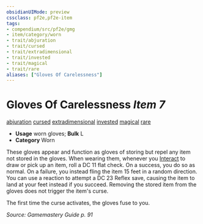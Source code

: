 ```yaml
---
obsidianUIMode: preview
cssclass: pf2e,pf2e-item
tags:
- compendium/src/pf2e/gmg
- item/category/worn
- trait/abjuration
- trait/cursed
- trait/extradimensional
- trait/invested
- trait/magical
- trait/rare
aliases: ["Gloves Of Carelessness"]
---
```

# Gloves Of Carelessness *Item 7*  
[abjuration](../../../Rules/traits/abjuration.md)  [cursed](../../../Rules/traits/cursed-gmg.md)  [extradimensional](../../../Rules/traits/extradimensional.md)  [invested](../../../Rules/traits/invested.md)  [magical](../../../Rules/traits/magical.md)  [rare](../../../Rules/traits/rare.md)  

- **Usage** worn gloves; **Bulk** L
- **Category** Worn

These gloves appear and function as gloves of storing but repel any item not stored in the gloves. When wearing them, whenever you [Interact](../../../Rules/actions/interact.md) to draw or pick up an item, roll a DC 11 flat check. On a success, you do so as normal. On a failure, you instead fling the item 15 feet in a random direction. You can use a reaction to attempt a DC 23 Reflex save, causing the item to land at your feet instead if you succeed. Removing the stored item from the gloves does not trigger the item's curse.

The first time the curse activates, the gloves fuse to you.

*Source: Gamemastery Guide p. 91*